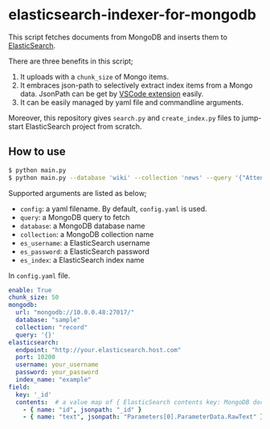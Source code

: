 # elasticsearch-indexer-for-mongodb

This script fetches documents from MongoDB and inserts them to [ElasticSearch](https://www.elastic.co/kr/).

There are three benefits in this script;
1. It uploads with a `chunk_size` of Mongo items. 
2. It embraces json-path to selectively extract index items from a Mongo data. JsonPath can be get by [VSCode extension](https://marketplace.visualstudio.com/items?itemName=richie5um2.vscode-statusbar-json-path) easily.
3. It can be easily managed by yaml file and commandline arguments.

Moreover, this repository gives `search.py` and `create_index.py` files to jump-start ElasticSearch project from scratch.

## How to use

```bash
$ python main.py
$ python main.py --database 'wiki' --collection 'news' --query '{"Attendee": None}'
```

Supported arguments are listed as below;
- `config`: a yaml filename. By default, `config.yaml` is used.
- `query`: a MongoDB query to fetch
- `database`: a MongoDB database name
- `collection`: a MongoDB collection name
- `es_username`: a ElasticSearch username
- `es_password`: a ElasticSearch password
- `es_index`: a ElasticSearch index name

In `config.yaml` file.
```yaml
enable: True
chunk_size: 50
mongodb:
  url: "mongodb://10.0.0.48:27017/"
  database: "sample"
  collection: "record"
  query: '{}'
elasticsearch:
  endpoint: "http://your.elasticsearch.host.com"
  port: 10200
  username: your_username
  password: your_password
  index_name: "example"
field:
  key: '_id'
  contents:  # a value map of { ElasticSearch contents key: MongoDB document jsonPath}
    - { name: "id", jsonpath: "_id" }
    - { name: "text", jsonpath: "Parameters[0].ParameterData.RawText" }
```
